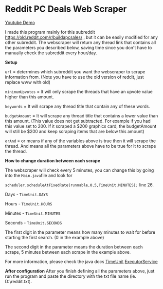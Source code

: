 # Reddit PC Deals Web Scraper

[Youtube Demo](https://www.youtube.com/watch?v=JE1W9P0Njdo)

I made this program mainly for this subreddit https://old.reddit.com/r/buildapcsales/ , but it can be easily modified for any other subreddit. The webscraper will return any thread link that contains all the parameters you described below, saving time since you don't have to manually check the subreddit every hour/day.

**Setup**

`url` = determines which subreddit you want the webscraper to scrape information from. (Note you have to use the old version of reddit, just replace www with old)

`minimumUpvotes` = It will only scrape the threads that have an upvote value higher than this amount.

`keywords` = It will scrape any thread title that contain any of these words.

`budgetAmount` = It will scrape any thread title that contains a lower value than this amount. (This value does not get subtracted. For example if you had this value set to 200. If it scraped a $200 graphics card, the budgetAmount will still be $200 and keep scraping items that are below this amount)

`orAnd` = or means if any of the variables above is true then it will scrape the thread. And means all the parameters above have to be true for it to scrape the thread.

**How to change duration between each scrape**

The webscraper will check every 5 minutes, you can change this by going into the `Main.java`file and look for 

`scheduler.scheduleAtFixedRate(runnable,0,5,TimeUnit.MINUTES);` line 26.

Days - `TimeUnit.DAYS`

Hours - `TimeUnit.HOURS`

Minutes - `TimeUnit.MINUTES`

Seconds - `TimeUnit.SECONDS`

The first digit in the parameter means how many minutes to wait for before starting the first search. (0 in the example above)

The second digit in the parameter means the duration between each scrape, 5 minutes between each scrape in the example above.

For more information, please check the java docs [TimeUnit](https://docs.oracle.com/javase/7/docs/api/java/util/concurrent/TimeUnit.html) [ExecutorService](https://docs.oracle.com/javase/8/docs/api/java/util/concurrent/ExecutorService.html)

**After configuration** 
After you finish defining all the parameters above, just run the program and paste the directory with the txt file name (ie. D:\reddit.txt). 
